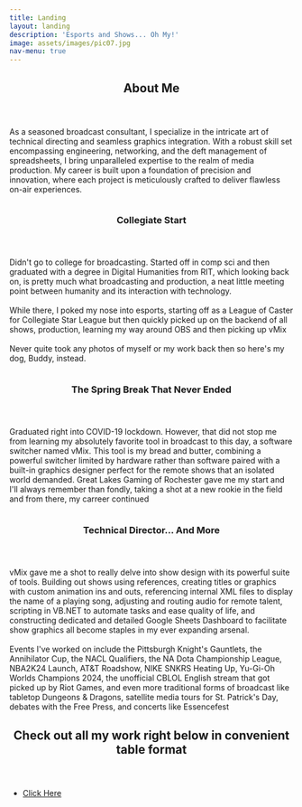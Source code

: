 ```yaml
---
title: Landing
layout: landing
description: 'Esports and Shows... Oh My!'
image: assets/images/pic07.jpg
nav-menu: true
---
```


<!-- Main -->
<div id="main">

<!-- One -->
<section id="one">
	<div class="inner">
		<header class="major">
			<h2>About Me</h2>
		</header>
		<p>As a seasoned broadcast consultant, I specialize in the intricate art of technical directing and seamless graphics integration. With a robust skill set encompassing engineering, networking, and the deft management of spreadsheets, I bring unparalleled expertise to the realm of media production. My career is built upon a foundation of precision and innovation, where each project is meticulously crafted to deliver flawless on-air experiences.</p>
	</div>
</section>

<!-- Two -->
<section id="two" class="spotlights">
	<section>
		<a href="portfolio.html" class="image">
			<img src="{% link assets/images/doggo.jpg %}" alt="" data-position="center left" />
		</a>
		<div class="content">
			<div class="inner">
				<header class="major">
					<h3>Collegiate Start</h3>
				</header>
				<p>Didn't go to college for broadcasting. Started off in comp sci and then graduated with a degree in Digital Humanities from RIT, which looking back on, is pretty much what broadcasting and production, a neat little meeting point between humanity and its interaction with technology. <br> <br> While there, I poked my nose into esports, starting off as a League of Caster for Collegiate Star League but then quickly picked up on the backend of all shows, production, learning my way around OBS and then picking up vMix <br> <br> Never quite took any photos of myself or my work back then so here's my dog, Buddy, instead.</p>
			</div>
		</div>
	</section>
	<section>
		<a href="portfolio.html" class="image">
			<img src="{% link assets/images/glg_cover.png %}" alt="" data-position="top center" />
		</a>
		<div class="content">
			<div class="inner">
				<header class="major">
					<h3>The Spring Break That Never Ended</h3>
				</header>
				<p>Graduated right into COVID-19 lockdown. However, that did not stop me from learning my absolutely favorite tool in broadcast to this day, a software switcher named vMix. This tool is my bread and butter, combining a powerful switcher limited by hardware rather than software paired with a built-in graphics designer perfect for the remote shows that an isolated world demanded. Great Lakes Gaming of Rochester gave me my start and I'll always remember than fondly, taking a shot at a new rookie in the field and from there, my carreer continued</p>
			</div>
		</div>
	</section>
	<section>
		<a href="portfolio.html" class="image">
			<img src="{% link assets/images/cblol_multiview.PNG %}" alt="" data-position="25% 25%" />
		</a>
		<div class="content">
			<div class="inner">
				<header class="major">
					<h3>Technical Director... And More</h3>
				</header>
				<p>vMix gave me a shot to really delve into show design with its powerful suite of tools. Building out shows using references, creating titles or graphics with custom animation ins and outs, referencing internal XML files to display the name of a playing song, adjusting and routing audio for remote talent, scripting in VB.NET to automate tasks and ease quality of life, and constructing dedicated and detailed Google Sheets Dashboard to facilitate show graphics all become staples in my ever expanding arsenal. <br><br> Events I've worked on include the Pittsburgh Knight's Gauntlets, the Annihilator Cup, the NACL Qualifiers, the NA Dota Championship League, NBA2K24 Launch, AT&T Roadshow, NIKE SNKRS Heating Up, Yu-Gi-Oh Worlds Champions 2024, the unofficial CBLOL English stream that got picked up by Riot Games, and even more traditional forms of broadcast like tabletop Dungeons & Dragons, satellite media tours for St. Patrick's Day, debates with the Free Press, and concerts like Essencefest</p>
			</div>
		</div>
	</section>
</section>

<!-- Three -->
<section id="three">
	<div class="inner">
		<header class="major">
			<h2>Check out all my work right below in convenient table format</h2>
		</header>
		<p></p>
		<ul class="actions">
			<li><a href="pastevents.html" class="button next">Click Here</a></li>
		</ul>
	</div>
</section>

</div>
